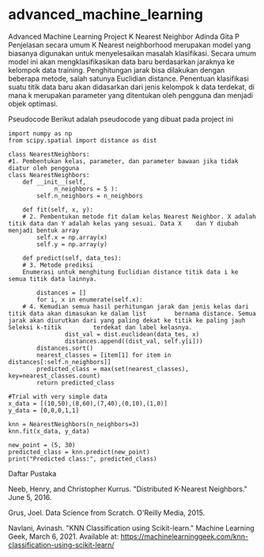 # advanced_machine_learning

Advanced Machine Learning Project
K Nearest Neighbor
Adinda Gita P
Penjelasan secara umum
K Nearest neighborhood merupakan model yang biasanya digunakan untuk menyelesaikan masalah klasifikasi. Secara umum model ini akan mengklasifikasikan data baru berdasarkan jaraknya ke kelompok data training. Penghitungan jarak bisa dilakukan dengan beberapa metode, salah satunya Euclidian distance. Penentuan klasifikasi suatu titik data baru akan didasarkan dari jenis kelompok k data terdekat, di mana k merupakan parameter yang ditentukan oleh pengguna dan menjadi objek optimasi. 

Pseudocode
Berikut adalah pseudocode yang dibuat pada project ini

	import numpy as np
	from scipy.spatial import distance as dist

	class NearestNeighbors:
	#1. Pembentukan kelas, parameter, dan parameter bawaan jika tidak diatur oleh pengguna
	class NearestNeighbors:
    	def __init__(self,
                 n_neighbors = 5 ):
        	self.n_neighbors = n_neighbors

    	def fit(self, x, y):
    	# 2. Pembentukan metode fit dalam kelas Nearest Neighbor. X adalah titik data dan Y adalah kelas yang sesuai. Data X 	dan Y diubah menjadi bentuk array
        	self.x = np.array(x)
        	self.y = np.array(y)

    	def predict(self, data_tes):
    	# 3. Metode prediksi
    	Enumerasi untuk menghitung Euclidian distance titik data i ke semua titik data lainnya.
     
        	distances = []
        	for i, x in enumerate(self.x):
		# 4. Kemudian semua hasil perhitungan jarak dan jenis kelas dari titik data akan dimasukan ke dalam list 		bernama distance. Semua jarak akan diurutkan dari yang paling dekat ke titik ke paling jauh Seleksi k-titik 		terdekat dan label kelasnya.
            		dist_val = dist.euclidean(data_tes, x)
            		distances.append((dist_val, self.y[i]))
        	distances.sort()
        	nearest_classes = [item[1] for item in distances[:self.n_neighbors]]
        	predicted_class = max(set(nearest_classes), key=nearest_classes.count)
        	return predicted_class

	#Trial with very simple data
	x_data = [(10,50),(8,60),(7,40),(0,10),(1,0)]
	y_data = [0,0,0,1,1]

	knn = NearestNeighbors(n_neighbors=3)
	knn.fit(x_data, y_data)

	new_point = (5, 30)
	predicted_class = knn.predict(new_point)
	print("Predicted class:", predicted_class)
	
Daftar Pustaka

Neeb, Henry, and Christopher Kurrus. "Distributed K-Nearest Neighbors." June 5, 2016.

Grus, Joel. Data Science from Scratch. O'Reilly Media, 2015.

Navlani, Avinash. "KNN Classification using Scikit-learn." Machine Learning Geek, March 6, 2021. Available at: https://machinelearninggeek.com/knn-classification-using-scikit-learn/

